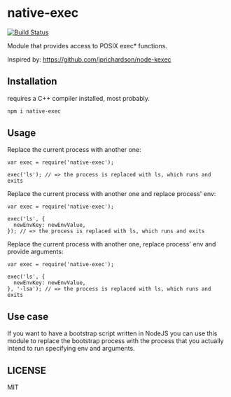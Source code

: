 # native-exec

[![Build Status](https://travis-ci.org/OrKoN/native-exec.svg?branch=master)](https://travis-ci.org/OrKoN/native-exec)

Module that provides access to POSIX exec* functions.

Inspired by: https://github.com/jprichardson/node-kexec

## Installation

requires a C++ compiler installed, most probably.

```sh
npm i native-exec
```

## Usage

Replace the current process with another one:

```
var exec = require('native-exec');

exec('ls'); // => the process is replaced with ls, which runs and exits
```

Replace the current process with another one and replace process' env:

```
var exec = require('native-exec');

exec('ls', {
  newEnvKey: newEnvValue,
}); // => the process is replaced with ls, which runs and exits
```

Replace the current process with another one, replace process' env and provide arguments:

```
var exec = require('native-exec');

exec('ls', {
  newEnvKey: newEnvValue,
}, '-lsa'); // => the process is replaced with ls, which runs and exits
```

## Use case

If you want to have a bootstrap script written in NodeJS you can use this module to replace the bootstrap process with the process that you actually intend to run specifying env and arguments.

## LICENSE

MIT